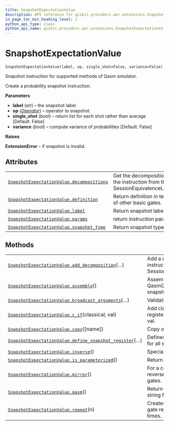 ```yaml
---
title: SnapshotExpectationValue
description: API reference for qiskit.providers.aer.extensions.SnapshotExpectationValue
in_page_toc_min_heading_level: 1
python_api_type: class
python_api_name: qiskit.providers.aer.extensions.SnapshotExpectationValue
---
```


# SnapshotExpectationValue

<span id="qiskit.providers.aer.extensions.SnapshotExpectationValue" />

`SnapshotExpectationValue(label, op, single_shot=False, variance=False)`

Snapshot instruction for supported methods of Qasm simulator.

Create a probability snapshot instruction.

**Parameters**

*   **label** (*str*) – the snapshot label.
*   **op** ([*Operator*](qiskit.quantum_info.Operator "qiskit.quantum_info.Operator")) – operator to snapshot.
*   **single\_shot** (*bool*) – return list for each shot rather than average \[Default: False]
*   **variance** (*bool*) – compute variance of probabilities \[Default: False]

**Raises**

**ExtensionError** – if snapshot is invalid.

## Attributes

|                                                                                                                                                                                                |                                                                               |
| ---------------------------------------------------------------------------------------------------------------------------------------------------------------------------------------------- | ----------------------------------------------------------------------------- |
| [`SnapshotExpectationValue.decompositions`](qiskit.providers.aer.extensions.SnapshotExpectationValue.decompositions "qiskit.providers.aer.extensions.SnapshotExpectationValue.decompositions") | Get the decompositions of the instruction from the SessionEquivalenceLibrary. |
| [`SnapshotExpectationValue.definition`](qiskit.providers.aer.extensions.SnapshotExpectationValue.definition "qiskit.providers.aer.extensions.SnapshotExpectationValue.definition")             | Return definition in terms of other basic gates.                              |
| [`SnapshotExpectationValue.label`](qiskit.providers.aer.extensions.SnapshotExpectationValue.label "qiskit.providers.aer.extensions.SnapshotExpectationValue.label")                            | Return snapshot label                                                         |
| [`SnapshotExpectationValue.params`](qiskit.providers.aer.extensions.SnapshotExpectationValue.params "qiskit.providers.aer.extensions.SnapshotExpectationValue.params")                         | return instruction params.                                                    |
| [`SnapshotExpectationValue.snapshot_type`](qiskit.providers.aer.extensions.SnapshotExpectationValue.snapshot_type "qiskit.providers.aer.extensions.SnapshotExpectationValue.snapshot_type")    | Return snapshot type                                                          |

## Methods

|                                                                                                                                                                                                                                 |                                                                          |
| ------------------------------------------------------------------------------------------------------------------------------------------------------------------------------------------------------------------------------- | ------------------------------------------------------------------------ |
| [`SnapshotExpectationValue.add_decomposition`](qiskit.providers.aer.extensions.SnapshotExpectationValue.add_decomposition "qiskit.providers.aer.extensions.SnapshotExpectationValue.add_decomposition")(…)                      | Add a decomposition of the instruction to the SessionEquivalenceLibrary. |
| [`SnapshotExpectationValue.assemble`](qiskit.providers.aer.extensions.SnapshotExpectationValue.assemble "qiskit.providers.aer.extensions.SnapshotExpectationValue.assemble")()                                                  | Assemble a QasmQobjInstruction for snapshot\_expectation\_value.         |
| [`SnapshotExpectationValue.broadcast_arguments`](qiskit.providers.aer.extensions.SnapshotExpectationValue.broadcast_arguments "qiskit.providers.aer.extensions.SnapshotExpectationValue.broadcast_arguments")(…)                | Validation of the arguments.                                             |
| [`SnapshotExpectationValue.c_if`](qiskit.providers.aer.extensions.SnapshotExpectationValue.c_if "qiskit.providers.aer.extensions.SnapshotExpectationValue.c_if")(classical, val)                                                | Add classical condition on register classical and value val.             |
| [`SnapshotExpectationValue.copy`](qiskit.providers.aer.extensions.SnapshotExpectationValue.copy "qiskit.providers.aer.extensions.SnapshotExpectationValue.copy")(\[name])                                                       | Copy of the instruction.                                                 |
| [`SnapshotExpectationValue.define_snapshot_register`](qiskit.providers.aer.extensions.SnapshotExpectationValue.define_snapshot_register "qiskit.providers.aer.extensions.SnapshotExpectationValue.define_snapshot_register")(…) | Defines qubits to snapshot for all snapshot methods                      |
| [`SnapshotExpectationValue.inverse`](qiskit.providers.aer.extensions.SnapshotExpectationValue.inverse "qiskit.providers.aer.extensions.SnapshotExpectationValue.inverse")()                                                     | Special case.                                                            |
| [`SnapshotExpectationValue.is_parameterized`](qiskit.providers.aer.extensions.SnapshotExpectationValue.is_parameterized "qiskit.providers.aer.extensions.SnapshotExpectationValue.is_parameterized")()                          | Return True .IFF.                                                        |
| [`SnapshotExpectationValue.mirror`](qiskit.providers.aer.extensions.SnapshotExpectationValue.mirror "qiskit.providers.aer.extensions.SnapshotExpectationValue.mirror")()                                                        | For a composite instruction, reverse the order of sub-gates.             |
| [`SnapshotExpectationValue.qasm`](qiskit.providers.aer.extensions.SnapshotExpectationValue.qasm "qiskit.providers.aer.extensions.SnapshotExpectationValue.qasm")()                                                              | Return a default OpenQASM string for the instruction.                    |
| [`SnapshotExpectationValue.repeat`](qiskit.providers.aer.extensions.SnapshotExpectationValue.repeat "qiskit.providers.aer.extensions.SnapshotExpectationValue.repeat")(n)                                                       | Creates an instruction with gate repeated n amount of times.             |

